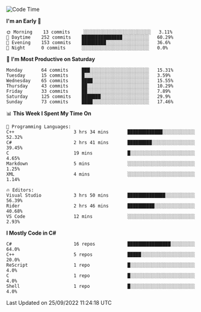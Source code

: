 <!--START_SECTION:waka-->
![Code Time](http://img.shields.io/badge/Code%20Time-829%20hrs%209%20mins-blue)

**I'm an Early 🐤** 

```text
🌞 Morning    13 commits     ░░░░░░░░░░░░░░░░░░░░░░░░░   3.11% 
🌆 Daytime    252 commits    ███████████████░░░░░░░░░░   60.29% 
🌃 Evening    153 commits    █████████░░░░░░░░░░░░░░░░   36.6% 
🌙 Night      0 commits      ░░░░░░░░░░░░░░░░░░░░░░░░░   0.0%

```
📅 **I'm Most Productive on Saturday** 

```text
Monday       64 commits     ███░░░░░░░░░░░░░░░░░░░░░░   15.31% 
Tuesday      15 commits     █░░░░░░░░░░░░░░░░░░░░░░░░   3.59% 
Wednesday    65 commits     ████░░░░░░░░░░░░░░░░░░░░░   15.55% 
Thursday     43 commits     ██░░░░░░░░░░░░░░░░░░░░░░░   10.29% 
Friday       33 commits     ██░░░░░░░░░░░░░░░░░░░░░░░   7.89% 
Saturday     125 commits    ███████░░░░░░░░░░░░░░░░░░   29.9% 
Sunday       73 commits     ████░░░░░░░░░░░░░░░░░░░░░   17.46%

```


📊 **This Week I Spent My Time On** 

```text
💬 Programming Languages: 
C++                      3 hrs 34 mins       █████████████░░░░░░░░░░░░   52.32% 
C#                       2 hrs 41 mins       █████████░░░░░░░░░░░░░░░░   39.45% 
C                        19 mins             █░░░░░░░░░░░░░░░░░░░░░░░░   4.65% 
Markdown                 5 mins              ░░░░░░░░░░░░░░░░░░░░░░░░░   1.25% 
XML                      4 mins              ░░░░░░░░░░░░░░░░░░░░░░░░░   1.14%

🔥 Editors: 
Visual Studio            3 hrs 50 mins       ██████████████░░░░░░░░░░░   56.39% 
Rider                    2 hrs 46 mins       ██████████░░░░░░░░░░░░░░░   40.68% 
VS Code                  12 mins             ░░░░░░░░░░░░░░░░░░░░░░░░░   2.93%

```

**I Mostly Code in C#** 

```text
C#                       16 repos            ████████████████░░░░░░░░░   64.0% 
C++                      5 repos             █████░░░░░░░░░░░░░░░░░░░░   20.0% 
ReScript                 1 repo              █░░░░░░░░░░░░░░░░░░░░░░░░   4.0% 
C                        1 repo              █░░░░░░░░░░░░░░░░░░░░░░░░   4.0% 
Shell                    1 repo              █░░░░░░░░░░░░░░░░░░░░░░░░   4.0%

```



 Last Updated on 25/09/2022 11:24:18 UTC
<!--END_SECTION:waka-->
